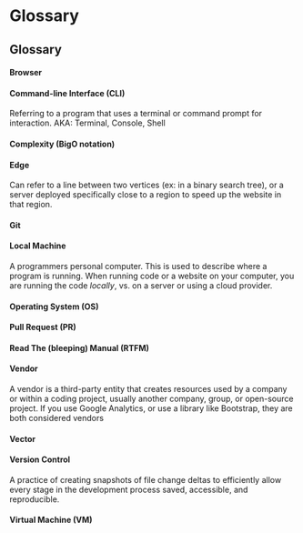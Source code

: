# Glossary

## Glossary

#### Browser



#### Command-line Interface (CLI)&#x20;

Referring to a program that uses a terminal or command prompt for interaction. AKA: Terminal, Console, Shell

#### Complexity (BigO notation)



####

#### Edge

Can refer to a line between two vertices (ex: in a binary search tree), or a server deployed specifically close to a region to speed up the website in that region.

#### Git

#### Local Machine&#x20;

A programmers personal computer. This is used to describe where a program is running. When running code or a website on your computer, you are running the code _locally_, vs. on a server or using a cloud provider.

#### Operating System (OS)

#### Pull Request (PR)

#### Read The (bleeping) Manual (RTFM)

#### Vendor&#x20;

A vendor is a third-party entity that creates resources used by a company or within a coding project, usually another company, group, or open-source project. If you use Google Analytics, or use a library like Bootstrap, they are both considered vendors

#### Vector

#### Version Control

A practice of creating snapshots of file change deltas to efficiently allow every stage in the development process saved, accessible, and reproducible.

#### Virtual Machine (VM)
